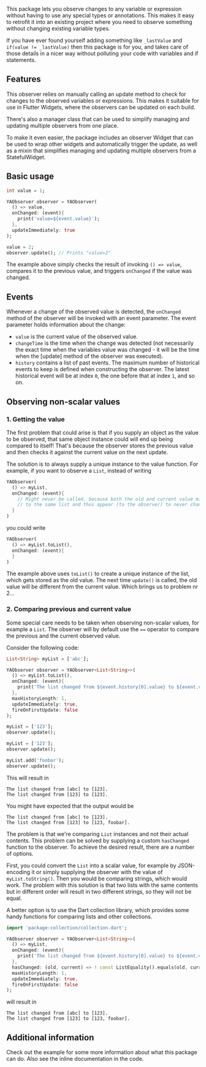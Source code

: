 This package lets you observe changes to any variable or expression without having to 
use any special types or annotations. This makes it easy to retrofit it into an existing
project where you need to observe something without changing existing variable types.

If you have ever found yourself adding something like `_lastValue` and `if(value != _lastValue)`
then this package is for you, and takes care of those details in a nicer way without 
polluting your code with variables and if statements.

## Features

This observer relies on manually calling an update method to check for changes to the 
observed variables or expressions. This makes it suitable for use in Flutter Widgets, 
where the observers can be updated on each build. 

There's also a manager class that can be used to simplify managing and updating multiple 
observers from one place.

To make it even easier, the package includes an observer Widget that can be used to wrap
other widgets and automatically trigger the update, as well as a mixin that simplifies
managing and updating multiple observers from a StatefulWidget. 

## Basic usage


```dart
int value = 1;

YAObserver observer = YAObserver(
  () => value, 
  onChanged: (event){
    print('value=${event.value}');
  },
  updateImmediately: true
);

value = 2;
observer.update(); // Prints "value=2"
```

The example above simply checks the result of invoking `() => value`, compares it to the 
previous value, and triggers `onChanged` if the value was changed. 


## Events

Whenever a change of the observed value is detected, the `onChanged` method of the observer 
will be invoked with an event parameter. The event parameter holds information about the change:

- `value` is the current value of the observed value.
- `changeTime` is the time when the change was detected (not necessarily the exact time
when the variables value was changed - it will be the time when the [update] method of
the observer was executed).
- `history` contains a list of past events. The maximum number of historical events to
keep is defined when constructing the observer. The latest historical event will be at
index `0`, the one before that at index `1`, and so on.

## Observing non-scalar values

### 1. Getting the value

The first problem that could arise is that if you supply an object as the value to be observed, 
that same object instance could will end up being compared to itself! That's because the 
observer stores the previous value and then checks it against the current value on the next
update. 

The solution is to always supply a unique instance to the value function. For example, if you want 
to observe a `List`, instead of writing

```dart
YAObserver(
  () => myList,
  onChanged: (event){
    // Might never be called, because both the old and current value might point  
    // to the same list and thus appear (to the observer) to never change.
  }
)
```

you could write 
```dart
YAObserver(
  () => myList.toList(),
  onChanged: (event){
  }
)
```

The example above uses `toList()` to create a unique instance of the list, which gets stored as 
the old value. The next time `update()` is called, the old value will be different from the
current value. Which brings us to problem nr 2...

### 2. Comparing previous and current value

Some special care needs to be taken when observing non-scalar values, for example a `List`. 
The observer will by default use the `==` operator to compare the previous and the current
observed value.

Consider the following code:

```dart
List<String> myList = ['abc'];

YAObserver observer = YAObserver<List<String>>(
  () => myList.toList(),
  onChanged: (event){
    print('The list changed from ${event.history[0].value} to ${event.value}.');
  },
  maxHistoryLength: 1,
  updateImmediately: true,
  fireOnFirstUpdate: false
);

myList = ['123'];
observer.update();

myList = ['123'];
observer.update();

myList.add('foobar');
observer.update();

```

This will result in 

```
The list changed from [abc] to [123].
The list changed from [123] to [123].
```

You might have expected that the output would be 

```
The list changed from [abc] to [123].
The list changed from [123] to [123, foobar].
```

The problem is that we're comparing `List` instances and not their actual contents. This problem can be 
solved by supplying a custom `hasChanged` function to the observer. To achieve the desired result, there 
are a number of options. 

First, you could convert the `List` into a scalar value, for example by JSON-encoding it or simply
supplying the observer with the value of `myList.toString()`. Then you would be comparing strings, which would work.
The problem with this solution is that two lists with the same contents but in different order will 
result in two different strings, so they will not be equal.

A better option is to use the Dart collection library, which provides some handy functions for 
comparing lists and other collections.

```dart
import 'package:collection/collection.dart';

YAObserver observer = YAObserver<List<String>>(
  () => myList,
  onChanged: (event){
    print('The list changed from ${event.history[0].value} to ${event.value}.');
  },
  hasChanged: (old, current) => ! const ListEquality().equals(old, current),
  maxHistoryLength: 1,
  updateImmediately: true,
  fireOnFirstUpdate: false
);
```

will result in 
```
The list changed from [abc] to [123].
The list changed from [123] to [123, foobar].
```



## Additional information

Check out the example for some more information about what this package can do. Also see the inline
documentation in the code.
